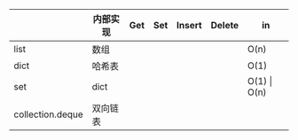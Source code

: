 |                  | 内部实现 | Get  | Set  | Insert | Delete | in           |
| ---------------- | -------- | ---- | ---- | ------ | ------ | ------------ |
| list             | 数组     |      |      |        |        | O(n)         |
| dict             | 哈希表   |      |      |        |        | O(1)         |
| set              | dict     |      |      |        |        | O(1) \| O(n) |
| collection.deque | 双向链表 |      |      |        |        |              |


